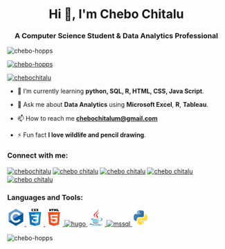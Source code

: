 <h1 align="center">Hi 👋, I'm Chebo Chitalu</h1>
<h3 align="center">A Computer Science Student & Data Analytics Professional</h3>

<p align="left"> <img src="https://komarev.com/ghpvc/?username=chebo-hopps&label=Profile%20views&color=0e75b6&style=flat" alt="chebo-hopps" /> </p>

<p align="left"> <a href="https://github.com/ryo-ma/github-profile-trophy"><img src="https://github-profile-trophy.vercel.app/?username=chebo-hopps" alt="chebo-hopps" /></a> </p>

<p align="left"> <a href="https://twitter.com/chebochitalu" target="blank"><img src="https://img.shields.io/twitter/follow/chebochitalu?logo=twitter&style=for-the-badge" alt="chebochitalu" /></a> </p>

- 🌱 I’m currently learning **python, SQL, R, HTML, CSS, Java Script**.

- 💬 Ask me about **Data Analytics** using **Microsoft Excel**, **R**, **Tableau**. 

- 📫 How to reach me **chebochitalum@gmail.com**

- ⚡ Fun fact **I love wildlife and pencil drawing**.

<h3 align="left">Connect with me:</h3>
<p align="left">
<a href="https://twitter.com/chebochitalu" target="blank"><img align="center" src="https://raw.githubusercontent.com/rahuldkjain/github-profile-readme-generator/master/src/images/icons/Social/twitter.svg" alt="chebochitalu" height="30" width="40" /></a>
<a href="https://linkedin.com/in/chebo chitalu" target="blank"><img align="center" src="https://raw.githubusercontent.com/rahuldkjain/github-profile-readme-generator/master/src/images/icons/Social/linked-in-alt.svg" alt="chebo chitalu" height="30" width="40" /></a>
<a href="https://stackoverflow.com/users/chebo chitalu" target="blank"><img align="center" src="https://raw.githubusercontent.com/rahuldkjain/github-profile-readme-generator/master/src/images/icons/Social/stack-overflow.svg" alt="chebo chitalu" height="30" width="40" /></a>
<a href="https://kaggle.com/chebo chitalu" target="blank"><img align="center" src="https://raw.githubusercontent.com/rahuldkjain/github-profile-readme-generator/master/src/images/icons/Social/kaggle.svg" alt="chebo chitalu" height="30" width="40" /></a>
<a href="https://www.youtube.com/c/chebo chitalu" target="blank"><img align="center" src="https://raw.githubusercontent.com/rahuldkjain/github-profile-readme-generator/master/src/images/icons/Social/youtube.svg" alt="chebo chitalu" height="30" width="40" /></a>
</p>

<h3 align="left">Languages and Tools:</h3>
<p align="left"> <a href="https://www.cprogramming.com/" target="_blank" rel="noreferrer"> <img src="https://raw.githubusercontent.com/devicons/devicon/master/icons/c/c-original.svg" alt="c" width="40" height="40"/> </a> <a href="https://www.w3schools.com/css/" target="_blank" rel="noreferrer"> <img src="https://raw.githubusercontent.com/devicons/devicon/master/icons/css3/css3-original-wordmark.svg" alt="css3" width="40" height="40"/> </a> <a href="https://www.w3.org/html/" target="_blank" rel="noreferrer"> <img src="https://raw.githubusercontent.com/devicons/devicon/master/icons/html5/html5-original-wordmark.svg" alt="html5" width="40" height="40"/> </a> <a href="https://gohugo.io/" target="_blank" rel="noreferrer"> <img src="https://api.iconify.design/logos-hugo.svg" alt="hugo" width="40" height="40"/> </a> <a href="https://www.java.com" target="_blank" rel="noreferrer"> <img src="https://raw.githubusercontent.com/devicons/devicon/master/icons/java/java-original.svg" alt="java" width="40" height="40"/> </a> <a href="https://www.microsoft.com/en-us/sql-server" target="_blank" rel="noreferrer"> <img src="https://www.svgrepo.com/show/303229/microsoft-sql-server-logo.svg" alt="mssql" width="40" height="40"/> </a> <a href="https://www.python.org" target="_blank" rel="noreferrer"> <img src="https://raw.githubusercontent.com/devicons/devicon/master/icons/python/python-original.svg" alt="python" width="40" height="40"/> </a> </p>

<p><img align="center" src="https://github-readme-stats.vercel.app/api/top-langs?username=chebo-hopps&show_icons=true&locale=en&layout=compact" alt="chebo-hopps" /></p>

